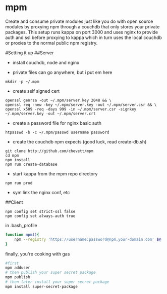 mpm
===
Create and consume private modules just like you do with open source modules by proxying npm through a couchdb that only stores your private packages.  This setup runs kappa on port 3000 and uses nginx to provide auth and ssl before proxying to kappa which in turn uses the local couchdb or proxies to the normal public npm registry.


#Setting it up
##Server
- install couchdb, node and nginx

- private files can go anywhere, but i put em here
```
mkdir -p ~/.mpm
```

- create self signed cert
```
openssl genrsa -out ~/.mpm/server.key 2048 && \
openssl req -new -key ~/.mpm/server.key -out ~/.mpm/server.csr && \
openssl x509 -req -days 999 -in ~/.mpm/server.csr -signkey ~/.mpm/server.key -out ~/.mpm/server.crt
```
- create a password file for nginx basic auth
```
htpasswd -b -c ~/.mpm/passwd username password
```
 
- create the couchdb npm expects (good luck, read create-db.sh)
```
git clone http://github.com/chevett/mpm
cd mpm
npm install
npm run create-database
```

- start kappa from the mpm repo directory
```
npm run prod
```

- sym link the nginx conf, etc
 




##Client
```
npm config set strict-ssl false
npm config set always-auth true
```

in .bash_profile
```bash
function mpm(){
    npm --registry 'https://username:password@npm.your-domain.com' $@
}
```

finally, you're cooking with gas
```bash
#first
mpm adduser
# then publish your super secret package
mpm publish
# then later install your super secret package
mpm install super-secret-package
```
